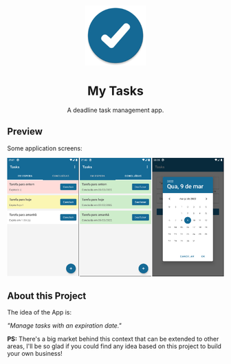 <p align="center">
  <img src="./assets/icon.png" width="140px" />
</p>

<h1 align="center">My Tasks</h1>
<p align="center">A deadline task management app.</p>

## Preview

Some application screens:

<img src="./assets/app-screens.png" />

## About this Project

The idea of the App is:

_"Manage tasks with an expiration date."_

**PS:** There's a big market behind this context that can be extended to other areas, I'll be so glad if you could find any idea based on this project to build your own business!
